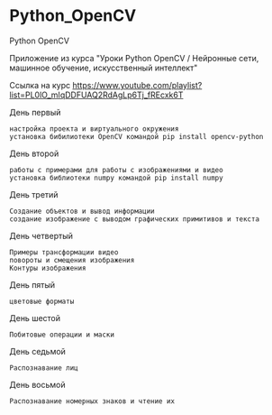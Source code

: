 # Python_OpenCV
Python OpenCV

Приложение из курса "Уроки Python OpenCV / Нейронные сети, машинное обучение, искусственный интеллект"

Ссылка на курс https://www.youtube.com/playlist?list=PL0lO_mIqDDFUAQ2RdAgLp6Tj_fREcxk6T

День первый

    настройка проекта и виртуального окружения
    установка бибилиотеки OpenCV командой pip install opencv-python

День второй

    работы с примерами для работы с изображениями и видео
    установка библиотеки numpy командой pip install numpy

День третий
    
    Создание объектов и вывод информации
    создание изображение с выводом графических примитивов и текста

День четвертый
    
    Примеры трансформации видео
    повороты и смещения изображения
    Контуры изображения

День пятый

    цветовые форматы

День шестой

    Побитовые операции и маски

День седьмой

    Распознавание лиц

День восьмой

    Распознавание номерных знаков и чтение их